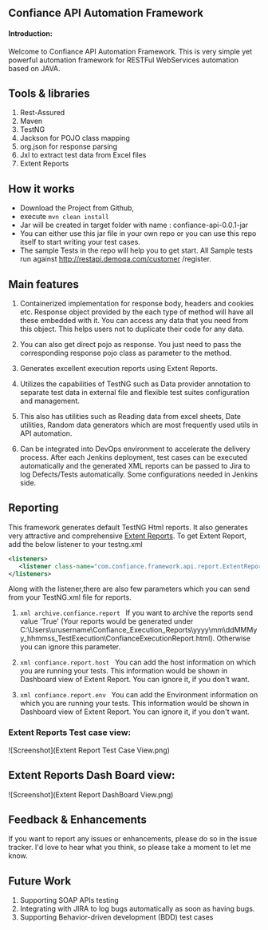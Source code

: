 ## Confiance API Automation Framework

#### Introduction:
Welcome to Confiance API Automation Framework. This is very simple yet powerful automation framework for RESTFul WebServices automation based on JAVA.

Tools & libraries
---------------------------------------
1. Rest-Assured
2. Maven 
3. TestNG
4. Jackson for POJO class mapping
5. org.json for response parsing
6. Jxl to extract test data from Excel files
7. Extent Reports

How it works
---------------------------------------
* Download the Project from Github,
* execute ```mvn clean install```
* Jar will be created in target folder with name : confiance-api-0.0.1-jar
* You can either use this jar file in your own repo or you can use this repo itself to start writing your test cases.
* The sample Tests in the repo will help you to get start. All Sample tests run against http://restapi.demoqa.com/customer	/register. 

Main features
----------------------------
1. Containerized implementation for response body, headers and cookies etc. Response object provided by the each type of method will have all these embedded with it. You can access any data that you need from this object. This helps users not to duplicate their code for any data. 

2. You can also get direct pojo as response. You just need to pass the corresponding response pojo class as parameter to the method.

3. Generates excellent execution reports using Extent Reports.
 
4. Utilizes the capabilities of TestNG such as Data provider annotation to separate test data in external file and flexible test suites configuration and management.

5. This also has utilities such as Reading data from excel sheets, Date utilities, Random data generators which are most frequently used utils in API automation.

6. Can be integrated into DevOps environment to accelerate the delivery process. After each Jenkins deployment, test cases can be executed automatically and the generated XML reports can be passed to Jira to log Defects/Tests automatically. Some configurations needed in Jenkins side.

Reporting
------------
This framework generates default TestNG Html reports. It also generates very attractive and comprehensive [Extent Reports][1]. To get Extent Report, add the below listener to your testng.xml

```xml
<listeners>
   <listener class-name="com.confiance.framework.api.report.ExtentReportListener"/>
</listeners>
```
Along with the listener,there are also few parameters which you can send from your TestNG.xml file for reports.
1. ```xml archive.confiance.report ```
If you want to archive the reports send value 'True' (Your reports would be generated under       C:\Users\urusername\Confiance_Execution_Reports\yyyy\mm\ddMMMyy_hhmmss_TestExecution\ConfianceExecutionReport.html). Otherwise you can ignore this parameter.

2. ```xml confiance.report.host ```
You can add the host information on which you are running your tests. This information would be shown in Dashboard view of Extent Report. You can ignore it, if you don't want.

2. ```xml confiance.report.env ```
You can add the Environment information on which you are running your tests. This information would be shown in Dashboard view of Extent Report. You can ignore it, if you don't want.

### Extent Reports Test case view:
![Screenshot](Extent Report Test Case View.png)
## Extent Reports Dash Board view:
![Screenshot](Extent Report DashBoard View.png)

Feedback & Enhancements
-----------------------
If you want to report any issues or enhancements, please do so in the issue tracker. I'd love to hear what you think, so please take a moment to let me know.

Future Work
------------
1. Supporting SOAP APIs testing
2. Integrating with JIRA to log bugs automatically as soon as having bugs.
3. Supporting Behavior-driven development (BDD) test cases

[1]: http://extentreports.com/docs/versions/3/java/ "Extent Reports"
